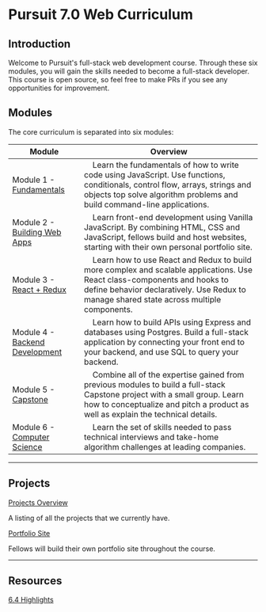 # Pursuit 7.0 Web Curriculum

## Introduction

Welcome to Pursuit's full-stack web development course. Through these six modules, you will gain the skills needed to become a full-stack developer.  This course is open source, so feel free to make PRs if you see any opportunities for improvement.

## Modules

The core curriculum is separated into six modules:

| Module | Overview |
| --- | --- |
| Module 1 - [Fundamentals](./fundamentals/README.md) | &nbsp;&nbsp;&nbsp; Learn the fundamentals of how to write code using JavaScript. Use functions, conditionals, control flow, arrays, strings and objects top solve algorithm problems and build command-line applications.  |
| Module 2 - [Building Web Apps](./html_css_dom/README.md) | &nbsp;&nbsp;&nbsp; Learn front-end development using Vanilla JavaScript.  By combining HTML, CSS and JavaScript, fellows build and host websites, starting with their own personal portfolio site. |
| Module 3 - [React + Redux](./node/README.md) | &nbsp;&nbsp;&nbsp; Learn how to use React and Redux to build more complex and scalable applications.  Use React class-components and hooks to define behavior declaratively.  Use Redux to manage shared state across multiple components. |
| Module 4 - [Backend Development](./react/README.md) | &nbsp;&nbsp;&nbsp; Learn how to build APIs using Express and databases using Postgres.  Build a full-stack application by connecting your front end to your backend, and use SQL to query your backend. |
| Module 5 - [Capstone](https://github.com/joinpursuit/Pursuit-Core-Web/tree/master/capstone) | &nbsp;&nbsp;&nbsp; Combine all of the expertise gained from previous modules to build a full-stack Capstone project with a small group.  Learn how to conceptualize and pitch a product as well as explain the technical details.  |
| Module 6 - [Computer Science](https://github.com/joinpursuit/Pursuit-Core-dsa) |  &nbsp;&nbsp;&nbsp; Learn the set of skills needed to pass technical interviews and take-home algorithm challenges at leading companies. |


---

## Projects

[Projects Overview](./projects/README.md)

A listing of all the projects that we currently have.

[Portfolio Site](./projects/Portfolio.md)

Fellows will build their own portfolio site throughout the course.

---

## Resources

[6.4 Highlights](https://docs.google.com/document/d/1vJQab8Jx7ehoMPw2nqG7cQNvErjvZQOyLAcbVnPB6CI/edit?ts=5db755ed)
